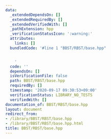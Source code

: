 ```yaml
---
data:
  _extendedDependsOn: []
  _extendedRequiredBy: []
  _extendedVerifiedWith: []
  _pathExtension: hpp
  _verificationStatusIcon: ':warning:'
  attributes:
    links: []
  bundledCode: '#line 1 "BBST/RBST/base.hpp"


    '
  code: ''
  dependsOn: []
  isVerificationFile: false
  path: BBST/RBST/base.hpp
  requiredBy: []
  timestamp: '2020-09-17 09:30:53+09:00'
  verificationStatus: LIBRARY_NO_TESTS
  verifiedWith: []
documentation_of: BBST/RBST/base.hpp
layout: document
redirect_from:
- /library/BBST/RBST/base.hpp
- /library/BBST/RBST/base.hpp.html
title: BBST/RBST/base.hpp
---
```

